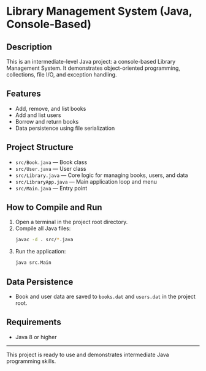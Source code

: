 # Library Management System (Java, Console-Based)

## Description
This is an intermediate-level Java project: a console-based Library Management System. It demonstrates object-oriented programming, collections, file I/O, and exception handling.

## Features
- Add, remove, and list books
- Add and list users
- Borrow and return books
- Data persistence using file serialization

## Project Structure
- `src/Book.java` — Book class
- `src/User.java` — User class
- `src/Library.java` — Core logic for managing books, users, and data
- `src/LibraryApp.java` — Main application loop and menu
- `src/Main.java` — Entry point

## How to Compile and Run
1. Open a terminal in the project root directory.
2. Compile all Java files:
   ```sh
   javac -d . src/*.java
   ```
3. Run the application:
   ```sh
   java src.Main
   ```

## Data Persistence
- Book and user data are saved to `books.dat` and `users.dat` in the project root.

## Requirements
- Java 8 or higher

---
This project is ready to use and demonstrates intermediate Java programming skills.